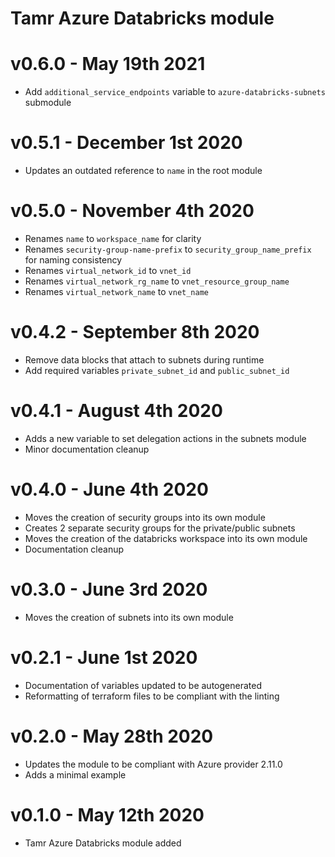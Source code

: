 # Tamr Azure Databricks module

# v0.6.0 - May 19th 2021
* Add `additional_service_endpoints` variable to `azure-databricks-subnets` submodule

# v0.5.1 - December 1st 2020
* Updates an outdated reference to `name` in the root module

# v0.5.0 - November 4th 2020
* Renames `name` to `workspace_name` for clarity
* Renames `security-group-name-prefix` to `security_group_name_prefix` for naming consistency
* Renames `virtual_network_id` to `vnet_id`
* Renames `virtual_network_rg_name` to `vnet_resource_group_name`
* Renames `virtual_network_name` to `vnet_name`

# v0.4.2 - September 8th 2020
* Remove data blocks that attach to subnets during runtime
* Add required variables `private_subnet_id` and `public_subnet_id`

# v0.4.1 - August 4th 2020
* Adds a new variable to set delegation actions in the subnets module
* Minor documentation cleanup

# v0.4.0 - June 4th 2020
* Moves the creation of security groups into its own module
* Creates 2 separate security groups for the private/public subnets
* Moves the creation of the databricks workspace into its own module
* Documentation cleanup

# v0.3.0 - June 3rd 2020
* Moves the creation of subnets into its own module

# v0.2.1 - June 1st 2020
* Documentation of variables updated to be autogenerated
* Reformatting of terraform files to be compliant with the linting

# v0.2.0 - May 28th 2020
* Updates the module to be compliant with Azure provider 2.11.0
* Adds a minimal example

# v0.1.0 - May 12th 2020
* Tamr Azure Databricks module added
